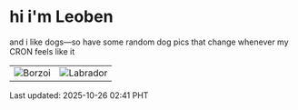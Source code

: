 # hi i'm Leoben

and i like dogs—so have some random dog pics that change whenever my CRON feels like it

|  |  |
|--------|----------|
| ![Borzoi](https://random-dog-vercel.vercel.app/api/random-borzoi?v=1761417697) | ![Labrador](https://random-dog-vercel.vercel.app/api/random-labrador?v=1761417697) |

Last updated: 2025-10-26 02:41 PHT
